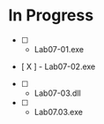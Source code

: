 # In Progress

- [  ] - Lab07-01.exe
- [ X ] - Lab07-02.exe
- [  ] - Lab07-03.dll
- [  ] - Lab07.03.exe

